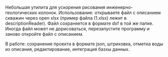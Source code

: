 Небольшая утилита для ускорения рисования инженерно-геологических колонок.
Использование: открываете файл с описанием скважин через open xlsx (пример файла (1.xlsx) лежит в descriptionReader).
Файл сохраняется в формате dxf в той же папке. Иногда файл может не дорисоваться, перезапустите программу и заново откройте файл с описанием.

В работе: сохранение проекта в формате json, штриховка, отметка воды из описания, редактирование, интеграция базхы данных.
